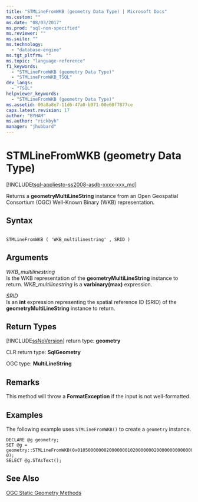 ```yaml
---
title: "STMLineFromWKB (geometry Data Type) | Microsoft Docs"
ms.custom: ""
ms.date: "08/03/2017"
ms.prod: "sql-non-specified"
ms.reviewer: ""
ms.suite: ""
ms.technology: 
  - "database-engine"
ms.tgt_pltfrm: ""
ms.topic: "language-reference"
f1_keywords: 
  - "STMLineFromWKB (geometry Data Type)"
  - "STMLineFromWKB_TSQL"
dev_langs: 
  - "TSQL"
helpviewer_keywords: 
  - "STMLineFromWKB (geometry Data Type)"
ms.assetid: 00a8a8e7-11d6-47a0-b971-00e60f7877ce
caps.latest.revision: 17
author: "BYHAM"
ms.author: "rickbyh"
manager: "jhubbard"
---
```

# STMLineFromWKB (geometry Data Type)
[!INCLUDE[tsql-appliesto-ss2008-asdb-xxxx-xxx_md](../../includes/tsql-appliesto-ss2008-asdb-xxxx-xxx-md.md)]

Returns a **geometryMultiLineString** instance from an Open Geospatial Consortium (OGC) Well-Known Binary (WKB) representation.
  
## Syntax  
  
```  
  
STMLineFromWKB ( 'WKB_multilinestring' , SRID )  
```  
  
## Arguments  
 *WKB_multilinestring*  
 Is the WKB representation of the **geometryMultiLineString** instance to return. *WKB_multilinestring* is a **varbinary(max)** expression.  
  
 *SRID*  
 Is an **int** expression representing the spatial reference ID (SRID) of the **geometryMultiLineString** instance to return.  
  
## Return Types  
 [!INCLUDE[ssNoVersion](../../includes/ssnoversion-md.md)] return type: **geometry**  
  
 CLR return type: **SqlGeometry**  
  
 OGC type: **MultiLineString**  
  
## Remarks  
 This method will throw a **FormatException** if the input is not well-formatted.  
  
## Examples  
 The following example uses `STMLineFromWKB()` to create a `geometry` instance.  
  
```  
DECLARE @g geometry;   
SET @g = geometry::STMLineFromWKB(0x0105000000020000000102000000020000000000000000005940000000000000594000000000000069400000000000006940010200000003000000000000000000084000000000000010400000000000001C40000000000000204000000000000024400000000000002440, 0);  
SELECT @g.STAsText();  
```  
  
## See Also  
 [OGC Static Geometry Methods](../../t-sql/spatial-geometry/ogc-static-geometry-methods.md)  
  
  

